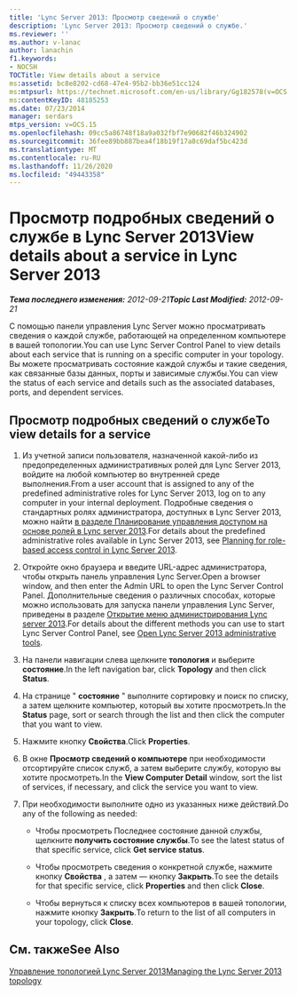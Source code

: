 ```yaml
---
title: 'Lync Server 2013: Просмотр сведений о службе'
description: 'Lync Server 2013: Просмотр сведений о службе.'
ms.reviewer: ''
ms.author: v-lanac
author: lanachin
f1.keywords:
- NOCSH
TOCTitle: View details about a service
ms:assetid: bc8e8202-cd68-47e4-95b2-bb36e51cc124
ms:mtpsurl: https://technet.microsoft.com/en-us/library/Gg182578(v=OCS.15)
ms:contentKeyID: 48185253
ms.date: 07/23/2014
manager: serdars
mtps_version: v=OCS.15
ms.openlocfilehash: 09cc5a86748f18a9a032fbf7e90682f46b324902
ms.sourcegitcommit: 36fee89bb887bea4f18b19f17a8c69daf5bc423d
ms.translationtype: MT
ms.contentlocale: ru-RU
ms.lasthandoff: 11/26/2020
ms.locfileid: "49443358"
---
```

# <a name="view-details-about-a-service-in-lync-server-2013"></a><span data-ttu-id="45aa4-103">Просмотр подробных сведений о службе в Lync Server 2013</span><span class="sxs-lookup"><span data-stu-id="45aa4-103">View details about a service in Lync Server 2013</span></span>

<div data-xmlns="http://www.w3.org/1999/xhtml">

<div class="topic" data-xmlns="http://www.w3.org/1999/xhtml" data-msxsl="urn:schemas-microsoft-com:xslt" data-cs="https://msdn.microsoft.com/">

<div data-asp="https://msdn2.microsoft.com/asp">



</div>

<div id="mainSection">

<div id="mainBody"><span data-ttu-id="45aa4-104">

<span> </span></span><span class="sxs-lookup"><span data-stu-id="45aa4-104">

<span> </span></span></span>

<span data-ttu-id="45aa4-105">_**Тема последнего изменения:** 2012-09-21_</span><span class="sxs-lookup"><span data-stu-id="45aa4-105">_**Topic Last Modified:** 2012-09-21_</span></span>

<span data-ttu-id="45aa4-106">С помощью панели управления Lync Server можно просматривать сведения о каждой службе, работающей на определенном компьютере в вашей топологии.</span><span class="sxs-lookup"><span data-stu-id="45aa4-106">You can use Lync Server Control Panel to view details about each service that is running on a specific computer in your topology.</span></span> <span data-ttu-id="45aa4-107">Вы можете просматривать состояние каждой службы и такие сведения, как связанные базы данных, порты и зависимые службы.</span><span class="sxs-lookup"><span data-stu-id="45aa4-107">You can view the status of each service and details such as the associated databases, ports, and dependent services.</span></span>

<div>

## <a name="to-view-details-for-a-service"></a><span data-ttu-id="45aa4-108">Просмотр подробных сведений о службе</span><span class="sxs-lookup"><span data-stu-id="45aa4-108">To view details for a service</span></span>

1.  <span data-ttu-id="45aa4-109">Из учетной записи пользователя, назначенной какой-либо из предопределенных административных ролей для Lync Server 2013, войдите на любой компьютер во внутренней среде выполнения.</span><span class="sxs-lookup"><span data-stu-id="45aa4-109">From a user account that is assigned to any of the predefined administrative roles for Lync Server 2013, log on to any computer in your internal deployment.</span></span> <span data-ttu-id="45aa4-110">Подробные сведения о стандартных ролях администратора, доступных в Lync Server 2013, можно найти [в разделе Планирование управления доступом на основе ролей в Lync server 2013](lync-server-2013-planning-for-role-based-access-control.md).</span><span class="sxs-lookup"><span data-stu-id="45aa4-110">For details about the predefined administrative roles available in Lync Server 2013, see [Planning for role-based access control in Lync Server 2013](lync-server-2013-planning-for-role-based-access-control.md).</span></span>

2.  <span data-ttu-id="45aa4-111">Откройте окно браузера и введите URL-адрес администратора, чтобы открыть панель управления Lync Server.</span><span class="sxs-lookup"><span data-stu-id="45aa4-111">Open a browser window, and then enter the Admin URL to open the Lync Server Control Panel.</span></span> <span data-ttu-id="45aa4-112">Дополнительные сведения о различных способах, которые можно использовать для запуска панели управления Lync Server, приведены в разделе [Открытие меню администрирования Lync server 2013](lync-server-2013-open-lync-server-administrative-tools.md).</span><span class="sxs-lookup"><span data-stu-id="45aa4-112">For details about the different methods you can use to start Lync Server Control Panel, see [Open Lync Server 2013 administrative tools](lync-server-2013-open-lync-server-administrative-tools.md).</span></span>

3.  <span data-ttu-id="45aa4-113">На панели навигации слева щелкните **топология** и выберите **состояние**.</span><span class="sxs-lookup"><span data-stu-id="45aa4-113">In the left navigation bar, click **Topology** and then click **Status**.</span></span>

4.  <span data-ttu-id="45aa4-114">На странице " **состояние** " выполните сортировку и поиск по списку, а затем щелкните компьютер, который вы хотите просмотреть.</span><span class="sxs-lookup"><span data-stu-id="45aa4-114">In the **Status** page, sort or search through the list and then click the computer that you want to view.</span></span>

5.  <span data-ttu-id="45aa4-115">Нажмите кнопку **Свойства**.</span><span class="sxs-lookup"><span data-stu-id="45aa4-115">Click **Properties**.</span></span>

6.  <span data-ttu-id="45aa4-116">В окне **Просмотр сведений о компьютере** при необходимости отсортируйте список служб, а затем выберите службу, которую вы хотите просмотреть.</span><span class="sxs-lookup"><span data-stu-id="45aa4-116">In the **View Computer Detail** window, sort the list of services, if necessary, and click the service you want to view.</span></span>

7.  <span data-ttu-id="45aa4-117">При необходимости выполните одно из указанных ниже действий.</span><span class="sxs-lookup"><span data-stu-id="45aa4-117">Do any of the following as needed:</span></span>
    
      - <span data-ttu-id="45aa4-118">Чтобы просмотреть Последнее состояние данной службы, щелкните **получить состояние службы**.</span><span class="sxs-lookup"><span data-stu-id="45aa4-118">To see the latest status of that specific service, click **Get service status**.</span></span>
    
      - <span data-ttu-id="45aa4-119">Чтобы просмотреть сведения о конкретной службе, нажмите кнопку **Свойства** , а затем — кнопку **Закрыть**.</span><span class="sxs-lookup"><span data-stu-id="45aa4-119">To see the details for that specific service, click **Properties** and then click **Close**.</span></span>
    
      - <span data-ttu-id="45aa4-120">Чтобы вернуться к списку всех компьютеров в вашей топологии, нажмите кнопку **Закрыть**.</span><span class="sxs-lookup"><span data-stu-id="45aa4-120">To return to the list of all computers in your topology, click **Close**.</span></span>

</div>

<div>

## <a name="see-also"></a><span data-ttu-id="45aa4-121">См. также</span><span class="sxs-lookup"><span data-stu-id="45aa4-121">See Also</span></span>


[<span data-ttu-id="45aa4-122">Управление топологией Lync Server 2013</span><span class="sxs-lookup"><span data-stu-id="45aa4-122">Managing the Lync Server 2013 topology</span></span>](lync-server-2013-managing-the-lync-server-topology.md)  
  

<span data-ttu-id="45aa4-123"></div>

</div>

<span> </span>

</div>

</div>

</span><span class="sxs-lookup"><span data-stu-id="45aa4-123"></div>

</div>

<span> </span>

</div>

</div>

</span></span></div>

